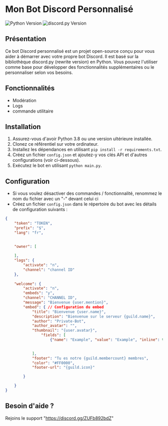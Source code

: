 # Mon Bot Discord Personnalisé

![Python Version](https://img.shields.io/badge/Python-3.8%2B-blue)
![discord.py Version](https://img.shields.io/badge/discord.py-1.7%2B-blue)

## Présentation
Ce bot Discord personnalisé est un projet open-source conçu pour vous aider à démarrer avec votre propre bot Discord. Il est basé sur la bibliothèque discord.py (rewrite version) en Python. Vous pouvez l'utiliser comme base pour développer des fonctionnalités supplémentaires ou le personnaliser selon vos besoins.

## Fonctionnalités
- Modération
- Logs
- commande utilitaire

## Installation
1. Assurez-vous d'avoir Python 3.8 ou une version ultérieure installée.
2. Clonez ce référentiel sur votre ordinateur.
3. Installez les dépendances en utilisant `pip install -r requirements.txt`.
4. Créez un fichier `config.json` et ajoutez-y vos clés API et d'autres configurations (voir ci-dessous).
5. Exécutez le bot en utilisant `python main.py`.

## Configuration
- Si vous voulez désactiver des commandes / fonctionnalité, renommez le nom du fichier avec un "-" devant celui ci
- Créez un fichier `config.json` dans le répertoire du bot avec les détails de configuration suivants :

```json
{
    "token": "TOKEN",
    "prefix": "$",
    "lang": "fr",
    

    "owner": [
        
    ],
    "logs": {
        "activate": "n",
        "channel": "channel ID"
    },
     
    "welcome": {
        "activate": "n",
        "embeds": "y",
        "channel": "CHANNEL ID",
        "message": "Bienvenue {user.mention}",
        "embed": { // Configuration du embed
            "title": "Bienvenue {user.name}",
            "description": "Bienvenue sur le serveur {guild.name}",
            "author": "Private-Bot",
            "author_avatar": "",
            "thumbnail": "{user.avatar}",
                "fields": [
                    {"name": "Example", "value": "Example", "inline": true}
                    

            ],
            "footer": "Tu es notre {guild.membercount} membres",
            "color": "#FF0000",
            "footer-url": "{guild.icon}" 

        }

    }
}
```
## Besoin d'aide ?
Rejoins le support 
"https://discord.gg/ZUFb892bdZ"

